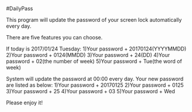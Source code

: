 #DailyPass

This program will update the password of your screen lock automatically every day.

There are five features you can choose.

If today is 2017/01/24 Tuesday:
1)Your password + 20170124(YYYYMMDD)
2)Your password + 0124(MMDD)
3)Your password + 24(DD)
4)Your password + 02(the number of week)
5)Your password + Tue(the word of week)

System will update the password at 00:00 every day.
Your new password are listed as below:
1)Your password + 20170125
2)Your password + 0125
3)Your password + 25
4)Your password + 03
5)Your password + Wed

Please enjoy it!
